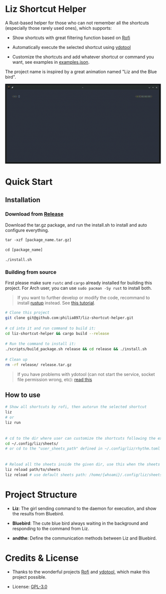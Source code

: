 # Liz Shortcut Helper

A Rust-based helper for those who can not remember all the shortcuts (especially those rarely used ones), which supports:

 - Show shortcuts with great filtering function based on [Rofi](https://github.com/davatorium/rofi/)

 - Automatically execute the selected shortcut using [ydotool](https://github.com/ReimuNotMoe/ydotool)

 - Customize the shortcuts and add whatever shortcut or command you want, see examples in [examples.json](./data/sheets/examples.json).

The project name is inspired by a great animation named "Liz and the Blue bird".

![Show example](./assets/liz_example.gif)

# Quick Start

## Installation

### Download from [Release](https://github.com/philia897/liz-shortcut-helper/releases)

Download the tar.gz package, and run the install.sh to install and auto configure everything.

```
tar -xzf [package_name.tar.gz]

cd [package_name]

./install.sh
```

### Building from source 

First please make sure `rustc` and `cargo` already installed for building this project. For Arch user, you can use `sudo pacman -Sy rust` to install both.

> If you want to further develop or modify the code, recommand to install [rustup](https://rustup.rs/) instead. See [this tutorial](https://wiki.archlinux.org/title/Rust#Installation).

```bash
# Clone this project
git clone git@github.com:philia897/liz-shortcut-helper.git

# cd into it and run command to build it:
cd liz-shortcut-helper && cargo build --release

# Run the command to install it:
./scripts/build_package.sh release && cd release && ./install.sh

# Clean up
rm -rf release/ release.tar.gz

```

> If you have problems with ydotool (can not start the service, socket file permission wrong, etc): [read this](./doc/ydotool/README.md) 

## How to use

```bash
# Show all shortcuts by rofi, then autorun the selected shortcut
liz
# or
liz run


# cd to the dir where user can customize the shortcuts following the examples.
cd ~/.config/liz/sheets/
# or cd to the "user_sheets_path" defined in ~/.config/liz/rhythm.toml


# Reload all the sheets inside the given dir, use this when the sheets are modified
liz reload path/to/sheets
liz reload # use default sheets path: /home/{whoami}/.config/liz/sheets

```

# Project Structure

 - **Liz**: The girl sending command to the daemon for execution, and show the results from Bluebird.

 - **Bluebird**: The cute blue bird always waiting in the background and responding to the command from Liz.

 - **andthe**: Define the communication methods between Liz and Bluebird.

# Credits & License

 - Thanks to the wonderful projects [Rofi](https://github.com/davatorium/rofi/) and [ydotool](https://github.com/ReimuNotMoe/ydotool), which make this project possible.

 - License: [GPL-3.0](./LICENSE)